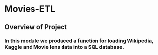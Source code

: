 # Movies-ETL

## Overview of Project

### In this module we produced a function for loading Wikipedia, Kaggle and Movie lens data into a SQL database.
